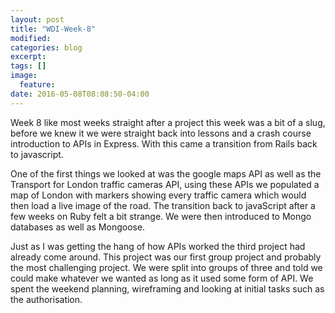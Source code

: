 ```yaml
---
layout: post
title: "WDI-Week-8"
modified:
categories: blog
excerpt:
tags: []
image:
  feature:
date: 2016-05-08T08:08:50-04:00
---
```

Week 8 like most weeks straight after a project this week was a bit of a slug, before we knew it we were straight back into lessons and a crash course introduction to APIs in Express. With this came a transition from Rails back to javascript.

One of the first things we looked at was the google maps API as well as the Transport for London traffic cameras API, using these APIs we populated a map of London with markers showing every traffic camera which would then load a live image of the road. The transition back to javaScript after a few weeks on Ruby felt a bit strange. We were then introduced to Mongo databases as well as Mongoose.

Just as I was getting the hang of how APIs worked the third project had already come around. This project was our first group project and probably the most challenging project. We were split into groups of three and told we could make whatever we wanted as long as it used some form of API. We spent the weekend planning, wireframing and looking at initial tasks such as the authorisation.